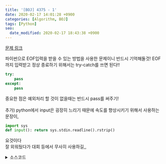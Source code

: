 ```yaml
---
title: '[BOJ] 4375 - 1'
date: 2020-02-17 14:01:28 +0900
categories: [Algorithm, BOJ]
tags: [Python]
seo:
  date_modified: 2020-02-17 18:43:38 +0900
---
```


[문제 링크](https://www.acmicpc.net/problem/4375)

파이썬으로 EOF입력을 받을 수 있는 방법을 사용한 문제이니 반드시 기억해둘것!
EOF까지 입력받고 정상 종료하기 위해서는 try-catch를 쓰면 된다!!
```python
try:
    pass
except:
    pass
```
중요한 점은 예외처리 할 것이 없을때는 반드시 pass를 써주기!<br><br>
추가) python에서 input은 굉장히 느리기 때문에 속도를 향상시키기 위해서 사용하는 문장이,
```python
import sys
def input(): return sys.stdin.readline().rstrip()
```
요것이다<br>
잘 외워뒀다가 대회 등에서 무사히 사용하길,,

<details>
  <summary> 소스코드 </summary>
    <div markdown="1">

```python
import sys
from collections import deque

def input(): return sys.stdin.readline().rstrip()

try:
    while True :
        num = input()
        now = "1"*len(num)
        while int(now) % int(num):
            now += "1"
        print(len(now))
except:
    pass
```